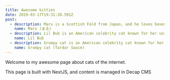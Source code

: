 ```yaml
---
title: Awesome kitties
date: 2019-03-17T19:31:20.591Z
post:
  - description: Maru is a Scottish Fold from Japan, and he loves boxes and play with yarn.
    name: Maru (まる)
  - description: Lil Bub is an American celebrity cat known for her unique appearance.
    name: Lil Bub
  - description: Grumpy cat is an American celebrity cat known for her grumpy appearance.
    name: Grumpy cat (Tardar Sauce)
---
```

Welcome to my awesome page about cats of the internet.

This page is built with NextJS, and content is managed in Decap CMS
